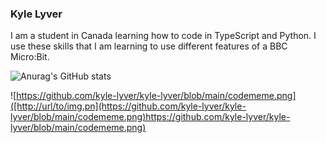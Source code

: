 ### Kyle Lyver

I am a student in Canada learning how to code in TypeScript and Python. I use these skills that I am learning to use different features of a BBC Micro:Bit.


![Anurag's GitHub stats](https://github-readme-stats.vercel.app/api?username=kyle-lyver&hide=contribs,prs)

![https://github.com/kyle-lyver/kyle-lyver/blob/main/codememe.png]([http://url/to/img.pn](https://github.com/kyle-lyver/kyle-lyver/blob/main/codememe.png)https://github.com/kyle-lyver/kyle-lyver/blob/main/codememe.png)
